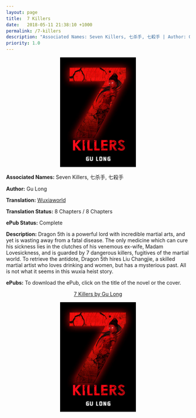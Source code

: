 ```yaml
---
layout: page
title:  7 Killers
date:   2018-05-11 21:38:10 +1000
permalink: /7-killers
description: "Associated Names: Seven Killers, 七杀手, 七殺手 | Author: Gu Long | Translation: WuxiaWorld"
priority: 1.0
---
```


<p style="text-align: center;"><img src="/images/7-killers-cover.jpg" height="300"></p>

<b>Associated Names:</b> Seven Killers, 七杀手, 七殺手

<b>Author:</b> Gu Long

<b>Translation:</b> <a href="https://www.wuxiaworld.com/novel/7-killers" target="_blank" rel="noopener">Wuxiaworld</a>

<b>Translation Status:</b> 8 Chapters / 8 Chapters

<b>ePub Status:</b> Complete

<b>Description:</b> Dragon 5th is a powerful lord with incredible martial arts, and yet is wasting away from a fatal disease. The only medicine which can cure his sickness lies in the clutches of his venemous ex-wife, Madam Lovesickness, and is guarded by 7 dangerous killers, fugitives of the martial world. To retrieve the antidote, Dragon 5th hires Liu Changjie, a skilled martial artist who loves drinking and women, but has a mysterious past. All is not what it seems in this wuxia heist story.

<b>ePubs:</b> To download the ePub, click on the title of the novel or the cover.

<p style="text-align: center;"><a href="https://www.mediafire.com/file/aqcas0z7poj6r9a/7_Killers.epub" target="_blank" rel="noopener">7 Killers by Gu Long</a></p>

<p style="text-align: center;"><a href="https://www.mediafire.com/file/aqcas0z7poj6r9a/7_Killers.epub" target="_blank" rel="noopener"><img src="/images/7-killers-cover.jpg" height="300"></a></p>
